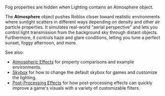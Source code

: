 Fog properties are hidden when Lighting contains an Atmosphere object.

The **Atmosphere** object pushes Roblox closer toward realistic environments
where sunlight scatters in different ways depending on density and other air
particle properties. It simulates real-world "aerial perspective" and lets you
control light transmission from the background sky through distant objects.
Furthermore, it controls haze and glare conditions, letting you tune a perfect
sunset, foggy afternoon, and more.

See also:

- [Atmospheric Effects](https://create.roblox.com/docs/environment/atmosphere) for property
comparisons and example environments.
- [Skybox](https://create.roblox.com/docs/environment/skybox) for how to change the default
skybox for games and customize the lighting.
- [Post-Processing Effects](https://create.roblox.com/docs/environment/post-processing-effects)
for how post-processing effects can quickly improve a game's visuals with a
variety of customizable filters.